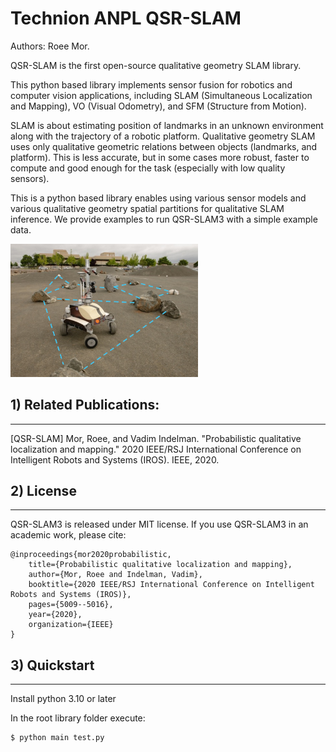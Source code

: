 # Technion ANPL QSR-SLAM


Authors: Roee Mor.

QSR-SLAM is the first open-source qualitative geometry SLAM library.

This python based library implements sensor fusion for robotics and computer vision applications, including SLAM (Simultaneous Localization and Mapping), VO (Visual Odometry), and SFM (Structure from Motion). 


SLAM is about estimating position of landmarks in an unknown environment along with the trajectory of a robotic platform.
Qualitative geometry SLAM uses only qualitative geometric relations between objects (landmarks, and platform).
This is less accurate, but in some cases more robust, faster to compute and good enough for the task (especially with low quality sensors).


This is a python based library  enables using various sensor models and various qualitative geometry spatial partitions for qualitative SLAM inference.
We provide examples to run QSR-SLAM3 with a simple example data.


<img src="./images/qualitative_navigation.png" alt="drawing" width="300"/>

## 1) Related Publications:

---
[QSR-SLAM] Mor, Roee, and Vadim Indelman. "Probabilistic qualitative localization and mapping." 2020 IEEE/RSJ International Conference on Intelligent Robots and Systems (IROS). IEEE, 2020.‏



## 2) License

---
QSR-SLAM3 is released under MIT license. If you use QSR-SLAM3 in an academic work, please cite:

    @inproceedings{mor2020probabilistic,
        title={Probabilistic qualitative localization and mapping},
        author={Mor, Roee and Indelman, Vadim},
        booktitle={2020 IEEE/RSJ International Conference on Intelligent Robots and Systems (IROS)},
        pages={5009--5016},
        year={2020},
        organization={IEEE}
    }

## 3) Quickstart

---
Install python 3.10 or later

In the root library folder execute:

    $ python main test.py

